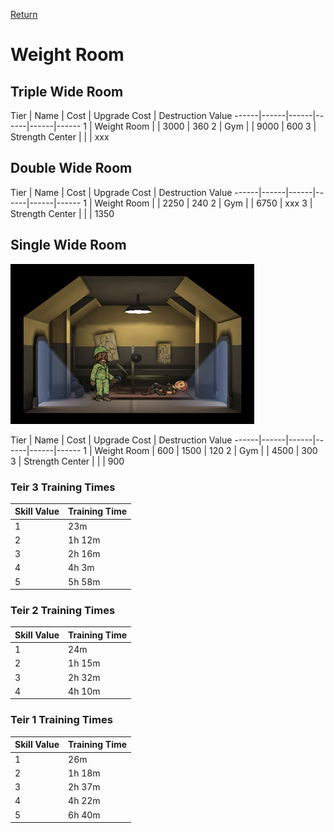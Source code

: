 [Return](../README.md)

Weight Room
===========

## Triple Wide Room

Tier | Name | Cost | Upgrade Cost | Destruction Value
------|------|------|------|------|------
1 | Weight Room | | 3000 | 360
2 | Gym | | 9000 | 600
3 | Strength Center | | | xxx

## Double Wide Room

Tier | Name | Cost | Upgrade Cost | Destruction Value
------|------|------|------|------|------
1 | Weight Room | | 2250 | 240
2 | Gym | | 6750 | xxx
3 | Strength Center | | | 1350

## Single Wide Room

![Power Plant](t1images/t1singleweightroom.jpg)

Tier | Name | Cost | Upgrade Cost | Destruction Value
------|------|------|------|------|------
1 | Weight Room | 600 | 1500 | 120
2 | Gym | | 4500 | 300
3 | Strength Center | | | 900

### Teir 3 Training Times

Skill Value | Training Time
------|------
1 | 23m
2 | 1h 12m
3 | 2h 16m
4 | 4h 3m
5 | 5h 58m

### Teir 2 Training Times

Skill Value | Training Time
------|------
1 | 24m
2 | 1h 15m
3 | 2h 32m
4 | 4h 10m

### Teir 1 Training Times

Skill Value | Training Time
------|------
1 | 26m
2 | 1h 18m
3 | 2h 37m
4 | 4h 22m
5 | 6h 40m
